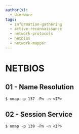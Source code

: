 ```yaml
---
author(s):
  - Userware
tags:
  - information-gathering
  - active-reconnaissance
  - network-protocols
  - netbios
  - network-mapper
---
```

# NETBIOS

## 01 - Name Resolution

```
$ nmap -p 137 -Pn -n <IP>
```

## 02 - Session Service

```
$ nmap -p 139 -Pn -n <IP>
```